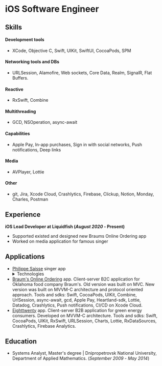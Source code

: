 # iOS Software Engineer

## Skills

#### Development tools
- XCode, Objective C, Swift, UIKit, SwiftUI, CocoaPods, SPM

#### Networking tools and DBs
- URLSession, Alamofire, Web sockets, Core Data, Realm, SignalR, Flat Buffers.

#### Reactive
- RxSwift, Combine

#### Multithreading
- GCD, NSOperation, async-await

#### Capabilities
- Apple Pay, In-app purchases, Sign in with social networks, Push notifications, Deep links

#### Media
- AVPlayer, Lottie

#### Other
- git, Jira, Xcode Cloud, Crashlytics, Firebase, Clickup, Notion, Monday, Charles, Postman

## Experience

**iOS Lead Developer at Liquidfish (_August 2020_ - Present)**
- Supported existed and designed new Braums Online Ordering app
- Worked on media application for famous singer

## Applications
- [Philippe Saisse](https://apps.apple.com/us/app/philippe-saisse/id6444134222) singer app
  <details>
    <summary>Technologies</summary>
    Social media applications developed with SwiftUI, Flat Buffers, AVPlayer, SPM
  </details>
- [Braum's Online Ordering](https://apps.apple.com/us/app/braums-fresh-market/id1487529137?platform=iphone) app. Client-server B2C application for Oklahoma food company Braum's. Old version was built on MVC. New version was built on MVVM-C architecture and protocol oriented approach. Tools and sdks: Swift, CocoaPods, UIKit, Combine, UrlSession, async-await, gcd, Apple Pay, Heartland-sdk, Lottie, Datadog, Crashlytics, Push notifications, CI/CD on Xcode Cloud.
- [Eighttwenty](https://apps.apple.com/us/app/eighttwenty/id1604773519) app. Client-server B2B application for green energy consumers. Developed on MVVM-C architecture. Tools and sdks: Swift, CocoaPods, UIKit, RxSwift, URLSession, Charts, Lottie, RxDataSources, Crashlytics, Firebase Analytics. 

## Education
- Systems Analyst, Master's degree | Dnipropetrovsk National University, Department of Applied Mathematics. (_September 2009_ - _May 2014_)

